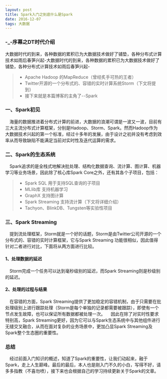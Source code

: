 ```yaml
---
layout: post
title: Spark入门之到底什么是Spark
date: 2016-12-07
tags: 大数据   
---
```



### -_-序幕之DT时代介绍
 大数据时代的到来，各种数据的累积已为大数据技术做好了铺垫，各种分布式计算技术如雨后春笋兴起-大数据时代的到来，各种数据的累积已为大数据技术做好了铺垫，各种分布式计算技术如雨后春笋兴起-




> * Apache Hadoop 的MapReduce（曾经炙手可热的王者） 
> * Twitter开源的一个分布式的、容错的实时计算系统Storm（下文将提到） 
> * 接下来就是本篇博客的主角了--Spark



### 一、Spark初见

　海量的数据推进着分布式计算的前进，大数据的浪潮可谓是一波又一波，目前有三大主流分布式计算框架，分别是Hadoop、Storm、Spark。然而Hadoop作为大数据技术兴起的第一个标准，经过十多年的发展，由于设计之初并没有考虑到效率从而导致缺陷不能满足当前对实时性及迭代运算的需求。


### 二、Spark的生态系统

　Spark追求的是全栈式地解决批处理、结构化数据查询、流计算、图计算、机器学习等业务场景，因此除了核心库Spark Core之外，还有其各个子项目，包括：


> * Spark SQL  用于支持SQL查询的子项目 
> * MLlib库 支持机器学习 
> * GraphX  支持图计算
> * Spark Streaming 支持流计算（下文将详细介绍）
> * Tachyon、BlinkDB、Tungsten等实验性项目


### 三、Spark Streaming

　提到流处理框架，Storm就是一个好的话题，Storm是由Twitter公司开源的一个分布式的、容错的实时计算框架，它与Spark Streaming 功能很相似，因此值得针对二者进行对比，下面将从两方面进行比较。

#### 1、处理数据的延迟

　Storm完成一个任务可以达到毫秒级别的延迟，而Spark Streaming则是秒级别的延迟。

#### 2、处理的过程与结果

　在容错的方面，Spark Streaming提供了更加稳定的容错机制，由于只需要在批处理级别上进行跟踪处理（Storm是每个单独的记录都需要被跟踪），即使有一个节点发生故障，也可以保证所有数据都被处理一次。
　因此在除了对实时性要求特别高，Spark Streaming更好，因为它可以与Spark生态系统中与其他组件进行无缝交叉融合，从而在面对复杂的业务场景中，更加凸显Spark Streaming及Spark整个生态圈的重要性。


### 总结

　经过前面入门知识的概述，知道了Spark的重要性，让我们动起来，融于Spark，走上人生巅峰。最后的最后，本人也是刚入门不久的小白，写得不好，请多多指教（不喜勿喷），接下来也会根据自己的学习持续更新关于Spark的文章。